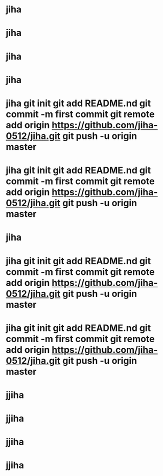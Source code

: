 # jiha
# jiha
# jiha
# jiha
# jiha git init git add README.nd git commit -m first commit git remote add origin https://github.com/jiha-0512/jiha.git git push -u origin master
# jiha git init git add README.nd git commit -m first commit git remote add origin https://github.com/jiha-0512/jiha.git git push -u origin master
# jiha
# jiha git init git add README.nd git commit -m first commit git remote add origin https://github.com/jiha-0512/jiha.git git push -u origin master
# jiha git init git add README.nd git commit -m first commit git remote add origin https://github.com/jiha-0512/jiha.git git push -u origin master
# jjiha
# jjiha
# jjiha
# jjiha
